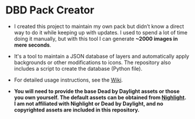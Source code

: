 # DBD Pack Creator

* I created this project to maintain my own pack but didn’t know a direct way to do it while keeping up with updates. I used to spend a lot of time doing it manually, but with this tool I can generate **~2000 images in mere seconds**.
* It's a tool to maintain a JSON database of layers and automatically apply backgrounds or other modifications to icons. The repository also includes a script to create the database (Python file).

* For detailed usage instructions, see the [Wiki](https://github.com/uvsq22200574/DeadByDaylight_Pack_Creator/wiki).

* **You will need to provide the base Dead by Daylight assets or those you own yourself. The default assets can be obtained from [Nighlight](https://nightlight.gg/packs/default).  
I am not affiliated with Nighlight or Dead by Daylight, and no copyrighted assets are included in this repository.**
